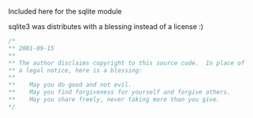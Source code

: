 Included here for the sqlite module

sqlite3 was distributes with a blessing instead of a license :)

```c
/*
** 2001-09-15
**
** The author disclaims copyright to this source code.  In place of
** a legal notice, here is a blessing:
**
**    May you do good and not evil.
**    May you find forgiveness for yourself and forgive others.
**    May you share freely, never taking more than you give.
*/
```
